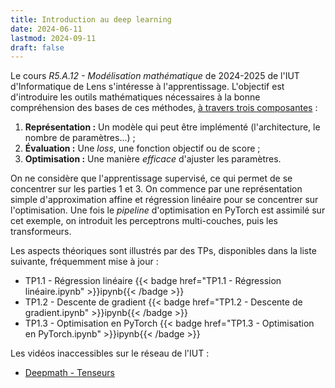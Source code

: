 ```yaml
---
title: Introduction au deep learning
date: 2024-06-11
lastmod: 2024-09-11
draft: false
---
```


Le cours *R5.A.12 - Modélisation mathématique* de 2024-2025 de l'IUT d'Informatique de Lens s'intéresse à l'apprentissage. 
L'objectif est d'introduire les outils mathématiques nécessaires à la bonne compréhension des bases de ces méthodes, [à travers trois composantes](https://ml-course.github.io/master/notebooks/01%20-%20Introduction.html#learning-representation-evaluation-optimization) :

1. **Représentation :** Un modèle qui peut être implémenté (l'architecture, le nombre de paramètres...) ;
2. **Évaluation :** Une *loss*, une fonction objectif ou de score ;
3. **Optimisation :** Une manière *efficace* d'ajuster les paramètres.

On ne considère que l'apprentissage supervisé, ce qui permet de se concentrer sur les parties 1 et 3. 
On commence par une représentation simple d'approximation affine et régression linéaire pour se concentrer sur l'optimisation.
Une fois le *pipeline* d'optimisation en PyTorch est assimilé sur cet exemple, on introduit les perceptrons multi-couches, puis les transformeurs.

Les aspects théoriques sont illustrés par des TPs, disponibles dans la liste suivante, fréquemment mise à jour :

- TP1.1 - Régression linéaire {{< badge href="TP1.1 - Régression linéaire.ipynb" >}}ipynb{{< /badge >}}
- TP1.2 - Descente de gradient {{< badge href="TP1.2 - Descente de gradient.ipynb" >}}ipynb{{< /badge >}}
- TP1.3 - Optimisation en PyTorch {{< badge href="TP1.3 - Optimisation en PyTorch.ipynb" >}}ipynb{{< /badge >}}


Les vidéos inaccessibles sur le réseau de l'IUT :
- [Deepmath - Tenseurs](Deepmath-Tenseurs.mp4)
